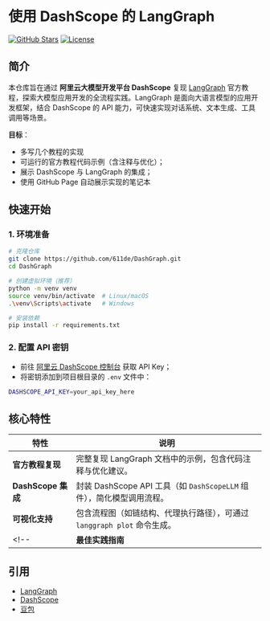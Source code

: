 
# **使用 DashScope 的 LangGraph**  
[![GitHub Stars](https://img.shields.io/github/stars/611de/DashGraph?style=social)](https://github.com/611de/DashGraph) [![License](https://img.shields.io/github/license/611de/DashGraph)](LICENSE)


## **简介**  
本仓库旨在通过 **阿里云大模型开发平台 DashScope** 复现 [LangGraph](https://github.com/langgraph/langgraph) 官方教程，探索大模型应用开发的全流程实践。LangGraph 是面向大语言模型的应用开发框架，结合 DashScope 的 API 能力，可快速实现对话系统、文本生成、工具调用等场景。  

**目标**：  
- 多写几个教程的实现
- 可运行的官方教程代码示例（含注释与优化）；  
- 展示 DashScope 与 LangGraph 的集成；  
- 使用 GitHub Page 自动展示实现的笔记本


<!-- ## **目录结构**  
```plaintext
├── examples/                  # 官方教程复现案例
│   ├── basic_chain/           # 基础链示例（如检索-回答链）
│   ├── agent_with_tools/      # 工具调用代理示例
│   └── custom_component/      # 自定义组件开发示例
├── docs/                      # 文档与资源
│   ├── images/                # 示意图与截图
│   ├── dashscope_api_ref.md   # DashScope API 快速参考
│   └── langgraph_guide.md     # 框架核心概念图解
├── scripts/                   # 辅助脚本（如环境配置、数据预处理）
├── tests/                     # 单元测试
├── .env.example               # 环境变量示例文件
├── requirements.txt           # 依赖清单
└── README.md                  # 项目说明
``` -->


## **快速开始**  
### **1. 环境准备**  
```bash
# 克隆仓库
git clone https://github.com/611de/DashGraph.git
cd DashGraph

# 创建虚拟环境（推荐）
python -m venv venv
source venv/bin/activate  # Linux/macOS
.\venv\Scripts\activate   # Windows

# 安装依赖
pip install -r requirements.txt
```  

### **2. 配置 API 密钥**  
- 前往 [阿里云 DashScope 控制台](https://dashscope.aliyun.com/) 获取 API Key；  
- 将密钥添加到项目根目录的 `.env` 文件中：  
```bash
DASHSCOPE_API_KEY=your_api_key_here
```  

<!-- ### **3. 运行示例**  
```bash
# 运行基础链示例（如文档问答）
python examples/basic_chain/document_qa.py
```   -->


## **核心特性**  
| 特性                | 说明                                                                 |  
|---------------------|----------------------------------------------------------------------|  
| **官方教程复现**     | 完整复现 LangGraph 文档中的示例，包含代码注释与优化建议。            |  
| **DashScope 集成**   | 封装 DashScope API 工具（如 `DashScopeLLM` 组件），简化模型调用流程。 |  
| **可视化支持**       | 包含流程图（如链结构、代理执行路径），可通过 `langgraph plot` 命令生成。 |  
<!-- | **最佳实践指南**     | 在 `docs/best_practices.md` 中提供性能优化、成本控制与调试技巧。     |   -->


<!-- ## **贡献指南**  
我们欢迎社区贡献！如需参与开发：  
1.  Fork 本仓库并创建个人分支：  
   ```bash
   git checkout -b feature/new-example
   ```  
2.  编写代码并添加单元测试（位于 `tests/` 目录）；  
3.  提交 Pull Request（PR）并说明变更内容，需通过代码格式检查（`black`/`isort`）。   -->
<!-- 
**贡献类型**：  
- 复现更多官方教程（如多轮对话、函数调用）；  
- 优化现有示例的代码可读性或性能；  
- 补充文档或示意图；  
- 修复 BUG 或提出改进建议。   -->
<!-- ## **许可证**  
本项目采用 **MIT 许可证**，详见 [LICENSE](LICENSE) 文件。允许商业使用、修改和再发布，但需保留原作者声明。  
 -->

## **引用**  
- [LangGraph](https://github.com/langgraph/langgraph)
- [DashScope](https://dashscope.aliyun.com/)  
- [豆包](https://www.doubao.com/product)
